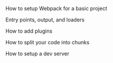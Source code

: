 How to setup Webpack for a basic project

Entry points, output, and loaders

How to add plugins

How to split your code into chunks

How to setup a dev server
